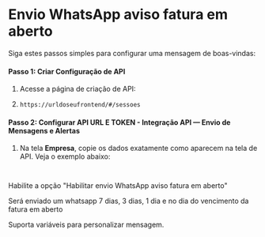 # Envio WhatsApp aviso fatura em aberto

Siga estes passos simples para configurar uma mensagem de boas-vindas:

#### Passo 1: Criar Configuração de API <a href="#passo-1-criar-configuracao-de-api" id="passo-1-criar-configuracao-de-api"></a>

1. Acesse a página de criação de API:
2. ```
   https://urldoseufrontend/#/sessoes
   ```

#### Passo 2: Configurar API URL E TOKEN - Integração API — Envio de Mensagens e Alertas <a href="#passo-2-configurar-mensagem-de-boas-vindas" id="passo-2-configurar-mensagem-de-boas-vindas"></a>

1. Na tela **Empresa**, copie os dados exatamente como aparecem na tela de API. Veja o exemplo abaixo:

<figure><img src="../.gitbook/assets/image (1) (1).png" alt=""><figcaption></figcaption></figure>

<figure><img src="../.gitbook/assets/image (1) (1) (1).png" alt=""><figcaption></figcaption></figure>

Habilite a opção "Habilitar envio WhatsApp aviso fatura em aberto"

Será enviado um whatsapp 7 dias, 3 dias, 1 dia e no dia do vencimento da fatura em aberto

Suporta variáveis para personalizar mensagem. &#x20;
